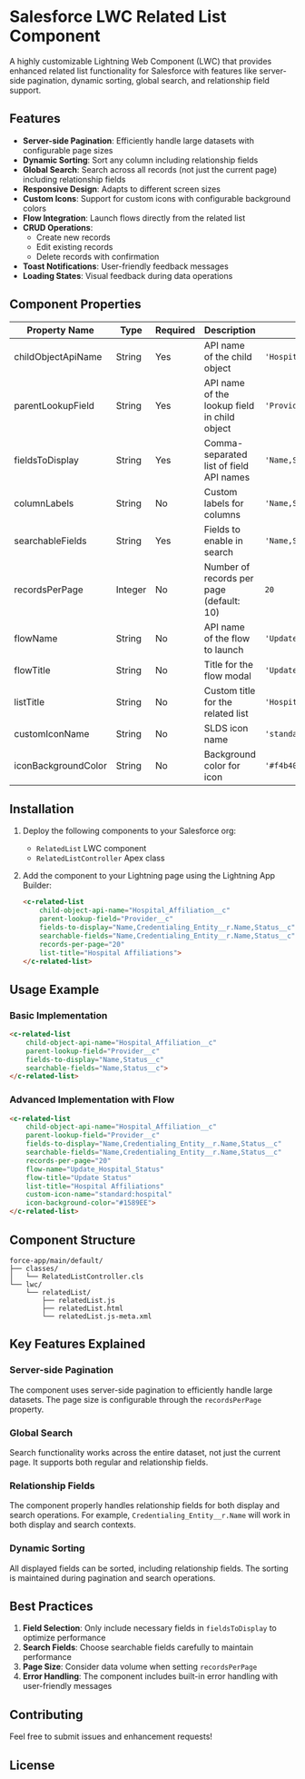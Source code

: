 # Salesforce LWC Related List Component

A highly customizable Lightning Web Component (LWC) that provides enhanced related list functionality for Salesforce with features like server-side pagination, dynamic sorting, global search, and relationship field support.

## Features

- **Server-side Pagination**: Efficiently handle large datasets with configurable page sizes
- **Dynamic Sorting**: Sort any column including relationship fields
- **Global Search**: Search across all records (not just the current page) including relationship fields
- **Responsive Design**: Adapts to different screen sizes
- **Custom Icons**: Support for custom icons with configurable background colors
- **Flow Integration**: Launch flows directly from the related list
- **CRUD Operations**: 
  - Create new records
  - Edit existing records
  - Delete records with confirmation
- **Toast Notifications**: User-friendly feedback messages
- **Loading States**: Visual feedback during data operations

## Component Properties

| Property Name | Type | Required | Description | Example |
|--------------|------|----------|-------------|---------|
| childObjectApiName | String | Yes | API name of the child object | `'Hospital_Affiliation__c'` |
| parentLookupField | String | Yes | API name of the lookup field in child object | `'Provider__c'` |
| fieldsToDisplay | String | Yes | Comma-separated list of field API names | `'Name,Status__c'` |
| columnLabels | String | No | Custom labels for columns | `'Name,Status'` |
| searchableFields | String | Yes | Fields to enable in search | `'Name,Status__c'` |
| recordsPerPage | Integer | No | Number of records per page (default: 10) | `20` |
| flowName | String | No | API name of the flow to launch | `'Update_Status'` |
| flowTitle | String | No | Title for the flow modal | `'Update Status'` |
| listTitle | String | No | Custom title for the related list | `'Hospital Affiliations'` |
| customIconName | String | No | SLDS icon name | `'standard:account'` |
| iconBackgroundColor | String | No | Background color for icon | `'#f4b400'` |

## Installation

1. Deploy the following components to your Salesforce org:
   - `RelatedList` LWC component
   - `RelatedListController` Apex class

2. Add the component to your Lightning page using the Lightning App Builder:
   ```html
   <c-related-list
       child-object-api-name="Hospital_Affiliation__c"
       parent-lookup-field="Provider__c"
       fields-to-display="Name,Credentialing_Entity__r.Name,Status__c"
       searchable-fields="Name,Credentialing_Entity__r.Name,Status__c"
       records-per-page="20"
       list-title="Hospital Affiliations">
   </c-related-list>
   ```

## Usage Example

### Basic Implementation
```html
<c-related-list
    child-object-api-name="Hospital_Affiliation__c"
    parent-lookup-field="Provider__c"
    fields-to-display="Name,Status__c"
    searchable-fields="Name,Status__c">
</c-related-list>
```

### Advanced Implementation with Flow
```html
<c-related-list
    child-object-api-name="Hospital_Affiliation__c"
    parent-lookup-field="Provider__c"
    fields-to-display="Name,Credentialing_Entity__r.Name,Status__c"
    searchable-fields="Name,Credentialing_Entity__r.Name,Status__c"
    records-per-page="20"
    flow-name="Update_Hospital_Status"
    flow-title="Update Status"
    list-title="Hospital Affiliations"
    custom-icon-name="standard:hospital"
    icon-background-color="#1589EE">
</c-related-list>
```

## Component Structure

```
force-app/main/default/
├── classes/
│   └── RelatedListController.cls
└── lwc/
    └── relatedList/
        ├── relatedList.js
        ├── relatedList.html
        └── relatedList.js-meta.xml
```

## Key Features Explained

### Server-side Pagination
The component uses server-side pagination to efficiently handle large datasets. The page size is configurable through the `recordsPerPage` property.

### Global Search
Search functionality works across the entire dataset, not just the current page. It supports both regular and relationship fields.

### Relationship Fields
The component properly handles relationship fields for both display and search operations. For example, `Credentialing_Entity__r.Name` will work in both display and search contexts.

### Dynamic Sorting
All displayed fields can be sorted, including relationship fields. The sorting is maintained during pagination and search operations.

## Best Practices

1. **Field Selection**: Only include necessary fields in `fieldsToDisplay` to optimize performance
2. **Search Fields**: Choose searchable fields carefully to maintain performance
3. **Page Size**: Consider data volume when setting `recordsPerPage`
4. **Error Handling**: The component includes built-in error handling with user-friendly messages

## Contributing

Feel free to submit issues and enhancement requests!

## License
